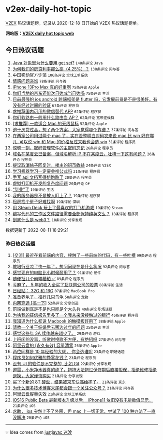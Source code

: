 # v2ex-daily-hot-topic

[V2EX](https://www.v2ex.com/) 热议话题榜，记录从 2020-12-18 日开始的 V2EX 热议话题榜单。

**网站版：[V2EX daily hot topic web](https://boojack.github.io/v2ex-daily-hot-topic-web/)**

## 今日热议话题

<!-- TODAY BEGIN -->

1. [Java 对象里为什么要用 get set?](https://www.v2ex.com/t/872064) `148条评论` `Java`
1. [为何我们的房贷利率那么高（4.25%）？](https://www.v2ex.com/t/872081) `138条评论` `问与答`
1. [中国移动官方诈骗](https://www.v2ex.com/t/872095) `106条评论` `全球工单系统`
1. [情感问题咨询](https://www.v2ex.com/t/872100) `78条评论` `问与答`
1. [iPhone 13Pro Max 真的好重啊](https://www.v2ex.com/t/872123) `75条评论` `Apple`
1. [你们当地的京东还能次日达或当日达吗](https://www.v2ex.com/t/872126) `75条评论` `生活`
1. [目前最强的 ios android 跨端框架是 flutter 吗，它发展前景是不是很美好，有没有经过时间的验证](https://www.v2ex.com/t/872077) `67条评论` `程序员`
1. [求推荐国内可用的微信替代 APP](https://www.v2ex.com/t/872202) `62条评论` `程序员`
1. [你们软路由一般用什么路由当 AP？](https://www.v2ex.com/t/872108) `62条评论` `宽带症候群`
1. [[求推荐] 一款适合 Mac 的无线鼠标](https://www.v2ex.com/t/872142) `52条评论` `Apple`
1. [迫于房贷过高，想了两个方案，大家觉得哪个靠谱？](https://www.v2ex.com/t/872158) `37条评论` `问与答`
1. [在两家公司用过两个 mac 了，实在没整明白对码农来说 mac 比 win 好在哪儿..可以说 win 和 Mac 的价格反过来我也会选 win](https://www.v2ex.com/t/872288) `31条评论` `程序员`
1. [惊魂一刻，密码管理软件的主密码忘记](https://www.v2ex.com/t/872246) `26条评论` `程序员`
1. [域名在某度云已备案，但域名解析 IP 不在某度云，吐槽一下这有问题？](https://www.v2ex.com/t/872113) `26条评论` `程序员`
1. [提议取消帖子回复时，楼主的铜币收益](https://www.v2ex.com/t/872098) `24条评论` `V2EX`
1. [学习机器学习一定要会推公式吗](https://www.v2ex.com/t/872116) `21条评论` `程序员`
1. [手写 api 文档写得想跑路了](https://www.v2ex.com/t/872274) `20条评论` `程序员`
1. [虚拟打印机开发的复杂度问题](https://www.v2ex.com/t/872163) `20条评论` `C#`
1. [“毕业”了](https://www.v2ex.com/t/872282) `19条评论` `生活`
1. [我的服务器是不是被人盯上了？](https://www.v2ex.com/t/872175) `19条评论` `程序员`
1. [租房找个房子好难找啊](https://www.v2ex.com/t/872076) `19条评论` `深圳`
1. [用 Steam Deck 玩上了最喜欢的打飞机游戏](https://www.v2ex.com/t/872063) `19条评论` `Steam`
1. [编写代码的工作区文件路径需要全部保持纯英文么？](https://www.v2ex.com/t/872269) `18条评论` `程序员`
1. [到底什么是 web3？](https://www.v2ex.com/t/872170) `18条评论` `分享发现`

数据更新于 2022-08-11 18:29:21

<!-- TODAY END -->

### 昨日热议话题

<!-- YESTERDAY BEGIN -->

1. [[交流] 最近在看前端的内容，接触了一些前端的代码，有一些吐槽](https://www.v2ex.com/t/871818) `99条评论` `程序员`
1. [教培行业凉了快一年了，想问问现在是什么状况](https://www.v2ex.com/t/871823) `92条评论` `问与答`
1. [感觉现在的电脑比小时候耐用了？](https://www.v2ex.com/t/871817) `91条评论` `硬件`
1. [随便扯几个前端糟粕 ✅](https://www.v2ex.com/t/871848) `89条评论` `程序员`
1. [亏麻了， 5 年的收入全买了互联网公司的股票](https://www.v2ex.com/t/871922) `88条评论` `生活`
1. [日经贴： 32G 和 16G](https://www.v2ex.com/t/871837) `87条评论` `MacBook Pro`
1. [准备养龟了，推荐几只乌龟](https://www.v2ex.com/t/871881) `58条评论` `宠物`
1. [内网穿透 [搞一下]](https://www.v2ex.com/t/871831) `52条评论` `分享创造`
1. [前端做到底是不是也只能是个大头兵](https://www.v2ex.com/t/871847) `49条评论` `职场话题`
1. [为啥我的征信报告里多了一个我从来没接触过的银行](https://www.v2ex.com/t/871886) `46条评论` `程序员`
1. [我知道为什么都说 Macbook 的触摸板好用了](https://www.v2ex.com/t/872012) `38条评论` `Apple`
1. [请教一个关于结婚后去哪边过年的问题](https://www.v2ex.com/t/872020) `35条评论` `生活`
1. [感觉这些年 3A 续作越来越少了。](https://www.v2ex.com/t/871893) `29条评论` `游戏`
1. [上班闲的没事，听歌时换歌不方便，有绝招吗](https://www.v2ex.com/t/871965) `27条评论` `问与答`
1. [阿里云盘的 [永久有效] 容量清零](https://www.v2ex.com/t/871869) `26条评论` `Apple`
1. [两位同样是 10 年经验的大佬， 你会选谁呢](https://www.v2ex.com/t/871987) `23条评论` `职场话题`
1. [程序员如何优雅的挣零花钱？](https://www.v2ex.com/t/871959) `23条评论` `程序员`
1. [没有 UI 的软件是不完整的, 比如 Git](https://www.v2ex.com/t/871863) `22条评论` `分享发现`
1. [避雷，小米净水器真的绝了，拖拖大法拖过保修期后直接拒保，拒绝维修拒绝退换，大家谨慎购买](https://www.v2ex.com/t/871986) `21条评论` `分享发现`
1. [买了个新的 8T 硬盘，结果被京东快递给摔了。](https://www.v2ex.com/t/871950) `21条评论` `京东`
1. [为什么很多技术博客末尾都会跟一个关注公众号？](https://www.v2ex.com/t/871936) `21条评论` `问与答`
1. [阿里云盘容量失效](https://www.v2ex.com/t/871862) `21条评论` `全球工单系统`
1. [iOS16 Public Beta 最新版本升级以后， iPhone11 依旧没有电量数值显示。](https://www.v2ex.com/t/871854) `21条评论` `iOS`
1. [求助， ios 突然上不了外网，但 mac 上一切正常，尝试了 100 种办法了一直没解决](https://www.v2ex.com/t/871912) `20条评论` `iOS`

<!-- YESTERDAY END -->

---

💡 Idea comes from [justjavac 迷渡](https://github.com/justjavac/)

